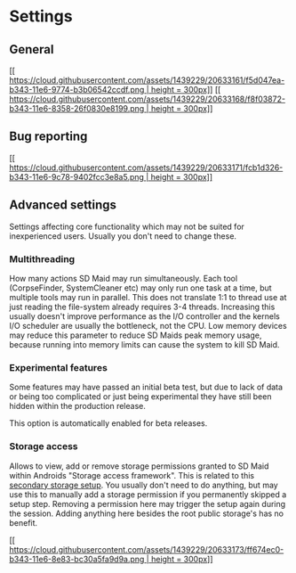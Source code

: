 # Settings
## General 

[[[ https://cloud.githubusercontent.com/assets/1439229/20633161/f5d047ea-b343-11e6-9774-b3b06542ccdf.png | height = 300px]]](https://cloud.githubusercontent.com/assets/1439229/20633161/f5d047ea-b343-11e6-9774-b3b06542ccdf.png)
[[[ https://cloud.githubusercontent.com/assets/1439229/20633168/f8f03872-b343-11e6-8358-26f0830e8199.png | height = 300px]]](https://cloud.githubusercontent.com/assets/1439229/20633168/f8f03872-b343-11e6-8358-26f0830e8199.png)

## Bug reporting

[[[ https://cloud.githubusercontent.com/assets/1439229/20633171/fcb1d326-b343-11e6-9c78-9402fcc3e8a5.png | height = 300px]]](https://cloud.githubusercontent.com/assets/1439229/20633171/fcb1d326-b343-11e6-9c78-9402fcc3e8a5.png)

## Advanced settings
Settings affecting core functionality which may not be suited for inexperienced users. Usually you don't need to change these.

### Multithreading
How many actions SD Maid may run simultaneously. Each tool (CorpseFinder, SystemCleaner etc) may only run one task at a time, but multiple tools may run in parallel. This does not translate 1:1 to thread use at just reading the file-system already requires 3-4 threads. Increasing this usually doesn't improve performance as the I/O controller and the kernels I/O scheduler are usually the bottleneck, not the CPU.
Low memory devices may reduce this parameter to reduce SD Maids peak memory usage, because running into memory limits can cause the system to kill SD Maid.

### Experimental features
Some features may have passed an initial beta test, but due to lack of data or being too complicated or just being experimental they have still been hidden within the production release. 

This option is automatically enabled for beta releases.

### Storage access
Allows to view, add or remove storage permissions granted to SD Maid within Androids "Storage access framework". This is related to this [secondary storage setup](https://github.com/d4rken/sdmaid-public/wiki/Setup#secondary-storage-setup).
You usually don't need to do anything, but may use this to manually add a storage permission if you permanently skipped a setup step. Removing a permission here may trigger the setup again during the session. Adding anything here besides the root public storage's has no benefit.

[[[ https://cloud.githubusercontent.com/assets/1439229/20633173/ff674ec0-b343-11e6-8e83-bc30a5fa9d9a.png | height = 300px]]](https://cloud.githubusercontent.com/assets/1439229/20633173/ff674ec0-b343-11e6-8e83-bc30a5fa9d9a.png)
